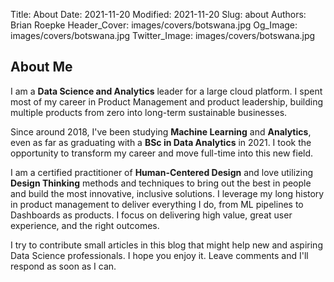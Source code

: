 Title: About
Date: 2021-11-20
Modified: 2021-11-20
Slug: about
Authors: Brian Roepke
Header_Cover: images/covers/botswana.jpg
Og_Image: images/covers/botswana.jpg
Twitter_Image: images/covers/botswana.jpg

## About Me

I am a **Data Science and Analytics** leader for a large cloud platform.  I spent most of my career in Product Management and product leadership, building multiple products from zero into long-term sustainable businesses.

Since around 2018, I've been studying **Machine Learning** and **Analytics**, even as far as graduating with a **BSc in Data Analytics** in 2021.  I took the opportunity to transform my career and move full-time into this new field.

I am a certified practitioner of **Human-Centered Design** and love utilizing **Design Thinking** methods and techniques to bring out the best in people and build the most innovative, inclusive solutions. I leverage my long history in product management to deliver everything I do, from ML pipelines to Dashboards as products. I focus on delivering high value, great user experience, and the right outcomes.

I try to contribute small articles in this blog that might help new and aspiring Data Science professionals.  I hope you enjoy it.  Leave comments and I'll respond as soon as I can.
